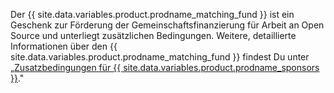 Der {{ site.data.variables.product.prodname_matching_fund }} ist ein Geschenk zur Förderung der Gemeinschaftsfinanzierung für Arbeit an Open Source und unterliegt zusätzlichen Bedingungen. Weitere, detaillierte Informationen über den {{ site.data.variables.product.prodname_matching_fund }} findest Du unter „[Zusatzbedingungen für {{ site.data.variables.product.prodname_sponsors }}](/github/site-policy/github-sponsors-additional-terms)."
